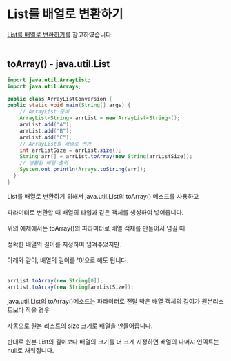 # List를 배열로 변환하기
<a href="https://hianna.tistory.com/551" target="_blank">List를 배열로 변환하기</a>를 참고하였습니다.<br><br>
## toArray() - java.util.List
```java
import java.util.ArrayList;
import java.util.Arrays;

public class ArrayListConversion {
public static void main(String[] args) {
    // ArrayList 준비
    ArrayList<String> arrList = new ArrayList<String>();
    arrList.add("A");
    arrList.add("B");
    arrList.add("C");
    // ArrayList를 배열로 변환
    int arrListSize = arrList.size();
    String arr[] = arrList.toArray(new String[arrListSize]);
    // 변환된 배열 출력
    System.out.println(Arrays.toString(arr));
  }
}
```

List를 배열로 변환하기 위해서 java.util.List의 toArray() 메소드를 사용하고<br><br>
파라미터로 변환할 때 배열의 타입과 같은 객체를 생성하여 넣어줍니다.<br><br>
위의 예제에서는 toArray()의 파라미터로 배열 객체를 만들어서 넘길 때<br><br>
정확한 배열의 길이를 지정하여 넘겨주었지만.<br><br>
아래와 같이, 배열의 길이를 '0'으로 해도 됩니다.<br><br>
```java
arrList.toArray(new String[0]);
arrList.toArray(new String[arrListSize]);
```
java.util.List의 toArray()메소드는 파라미터로 전달 박은 배열 객체의 길이가 원본리스트보다 작을 경우<br><br>
자동으로 원본 리스트의 size 크기로 배열을 만들어줍니다.<br><br>
반대로 원본 List의 길이보다 배열의 크기를 더 크게 지정하면 배열의 나머지 인덱트는 null로 채워집니다.<br><br>
